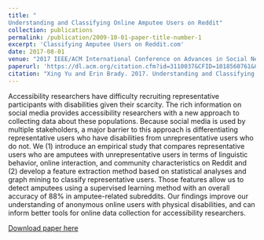 ```yaml
---
title: "
Understanding and Classifying Online Amputee Users on Reddit"
collection: publications
permalink: /publication/2009-10-01-paper-title-number-1
excerpt: 'Classifying Amputee Users on Reddit.com'
date: 2017-08-01
venue: "2017 IEEE/ACM International Conference on Advances in Social Networks Analysis and Mining 2017 (ASONAM '17)"
paperurl: 'https://dl.acm.org/citation.cfm?id=3110037&CFID=1018560761&CFTOKEN=17541270'
citation: "Xing Yu and Erin Brady. 2017. Understanding and Classifying Online Amputee Users on Reddit. In Proceedings of the 2017 IEEE/ACM International Conference on Advances in Social Networks Analysis and Mining 2017 (ASONAM '17),ACM, New York, NY, USA, 17-22."
---
```

Accessibility researchers have difficulty recruiting representative participants with disabilities given their scarcity. The rich information on social media provides accessibility researchers with a new approach to collecting data about these populations. Because social media is used by multiple stakeholders, a major barrier to this approach is differentiating representative users who have disabilities from unrepresentative users who do not. We (1) introduce an empirical study that compares representative users who are amputees with unrepresentative users in terms of linguistic behavior, online interaction, and community characteristics on Reddit and (2) develop a feature extraction method based on statistical analyses and graph mining to classify representative users. Those features allow us to detect amputees using a supervised learning method with an overall accuracy of 88% in amputee-related subreddits. Our findings improve our understanding of anonymous online users with physical disabilities, and can inform better tools for online data collection for accessibility researchers.

[Download paper here](https://dl.acm.org/citation.cfm?id=3110037&CFID=1018560761&CFTOKEN=17541270)


